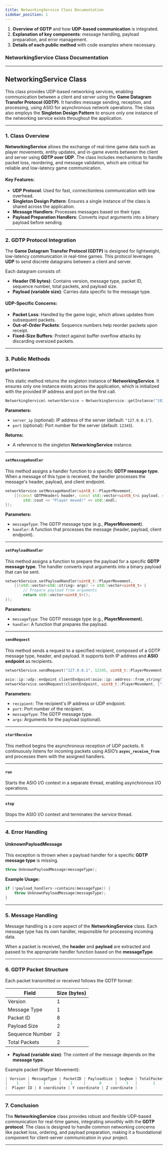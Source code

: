 ```yaml
---
title: NetworkingService Class Documentation
sidebar_position: 1
---
```

1. **Overview of GDTP** and how **UDP-based communication** is integrated.
2. **Explanation of key components**: message handling, payload preparation, and error management.
3. **Details of each public method** with code examples where necessary.

### NetworkingService Class Documentation

---

## **NetworkingService Class**
This class provides UDP-based networking services, enabling communication between a client and server using the **Game Datagram Transfer Protocol (GDTP)**. It handles message sending, reception, and processing, using ASIO for asynchronous network operations. The class also employs the **Singleton Design Pattern** to ensure only one instance of the networking service exists throughout the application.

---

### **1. Class Overview**

**NetworkingService** allows the exchange of real-time game data such as player movements, entity updates, and in-game events between the client and server using **GDTP over UDP**. The class includes mechanisms to handle packet loss, reordering, and message validation, which are critical for reliable and low-latency game communication.

#### **Key Features:**
- **UDP Protocol**: Used for fast, connectionless communication with low overhead.
- **Singleton Design Pattern**: Ensures a single instance of the class is shared across the application.
- **Message Handlers**: Processes messages based on their type.
- **Payload Preparation Handlers**: Converts input arguments into a binary payload before sending.

---

### **2. GDTP Protocol Integration**

The **Game Datagram Transfer Protocol (GDTP)** is designed for lightweight, low-latency communication in real-time games. This protocol leverages **UDP** to send discrete datagrams between a client and server.

Each datagram consists of:
- **Header (16 bytes)**: Contains version, message type, packet ID, sequence number, total packets, and payload size.
- **Payload (variable size)**: Carries data specific to the message type.

#### **UDP-Specific Concerns:**
- **Packet Loss**: Handled by the game logic, which allows updates from subsequent packets.
- **Out-of-Order Packets**: Sequence numbers help reorder packets upon receipt.
- **Fixed-Size Buffers**: Protect against buffer overflow attacks by discarding oversized packets.

---

### **3. Public Methods**

#### **`getInstance`**
This static method returns the singleton instance of **NetworkingService**. It ensures only one instance exists across the application, which is initialized with the provided IP address and port on the first call.

```cpp
NetworkingService& networkService = NetworkingService::getInstance("192.168.1.1", 8080);
```

**Parameters:**
- `server_ip` (optional): IP address of the server (default: `"127.0.0.1"`).
- `port` (optional): Port number for the server (default: `12345`).

**Returns:**
- A reference to the singleton **NetworkingService** instance.

---

#### **`setMessageHandler`**
This method assigns a handler function to a specific **GDTP message type**. When a message of this type is received, the handler processes the message's header, payload, and client endpoint.

```cpp
networkService.setMessageHandler(uint8_t::PlayerMovement, 
    [](const GDTPHeader& header, const std::vector<uint8_t>& payload, const asio::ip::udp::endpoint& client_endpoint) {
        std::cout << "Player moved!" << std::endl;
});
```

**Parameters:**
- `messageType`: The GDTP message type (e.g., **PlayerMovement**).
- `handler`: A function that processes the message (header, payload, client endpoint).

---

#### **`setPayloadHandler`**
This method assigns a function to prepare the payload for a specific **GDTP message type**. The handler converts input arguments into a binary payload that can be sent.

```cpp
networkService.setPayloadHandler(uint8_t::PlayerMovement, 
    [](std::vector<std::string> args) -> std::vector<uint8_t> {
        // Prepare payload from arguments
        return std::vector<uint8_t>();
});
```

**Parameters:**
- `messageType`: The GDTP message type (e.g., **PlayerMovement**).
- `handler`: A function that prepares the payload.

---

#### **`sendRequest`**
This method sends a request to a specified recipient, composed of a GDTP message type, header, and payload. It supports both IP address and **ASIO endpoint** as recipients.

```cpp
networkService.sendRequest("127.0.0.1", 12345, uint8_t::PlayerMovement, {"1", "100.0", "200.0", "300.0"});
```

```cpp
asio::ip::udp::endpoint clientEndpoint(asio::ip::address::from_string("127.0.0.1"), 8080);
networkService.sendRequest(clientEndpoint, uint8_t::PlayerMovement, {"1", "100.0", "200.0", "300.0"});
```

**Parameters:**
- `recipient`: The recipient's IP address or UDP endpoint.
- `port`: Port number of the recipient.
- `messageType`: The GDTP message type.
- `args`: Arguments for the payload (optional).

---

#### **`startReceive`**
This method begins the asynchronous reception of UDP packets. It continuously listens for incoming packets using ASIO’s **`async_receive_from`** and processes them with the assigned handlers.

---

#### **`run`**
Starts the ASIO I/O context in a separate thread, enabling asynchronous I/O operations.

---

#### **`stop`**
Stops the ASIO I/O context and terminates the service thread.

---

### **4. Error Handling**

#### **UnknownPayloadMessage**
This exception is thrown when a payload handler for a specific **GDTP message type** is missing.

```cpp
throw UnknownPayloadMessage(messageType);
```

**Example Usage:**
```cpp
if (!payload_handlers->contains(messageType)) {
    throw UnknownPayloadMessage(messageType);
}
```

---

### **5. Message Handling**

Message handling is a core aspect of the **NetworkingService** class. Each message type has its own handler, responsible for processing incoming data.

When a packet is received, the **header** and **payload** are extracted and passed to the appropriate handler function based on the **messageType**.

---

### **6. GDTP Packet Structure**

Each packet transmitted or received follows the GDTP format:

| Field           | Size (bytes) |
|-----------------|--------------|
| Version         | 1            |
| Message Type    | 1            |
| Packet ID       | 8            |
| Payload Size    | 2            |
| Sequence Number | 2            |
| Total Packets   | 2            |

- **Payload (variable size)**: The content of the message depends on the **message type**.

Example packet (Player Movement):
```cpp
| Version | MessageType | PacketID | PayloadSize | SeqNum | TotalPackets |
|    1    |      1      |    1     |      8      |    1   |       1      |
|  Player ID | X coordinate | Y coordinate | Z coordinate |
```

---

### **7. Conclusion**

The **NetworkingService** class provides robust and flexible UDP-based communication for real-time games, integrating smoothly with the **GDTP protocol**. The class is designed to handle common networking concerns like packet loss, ordering, and payload preparation, making it a foundational component for client-server communication in your project.

---